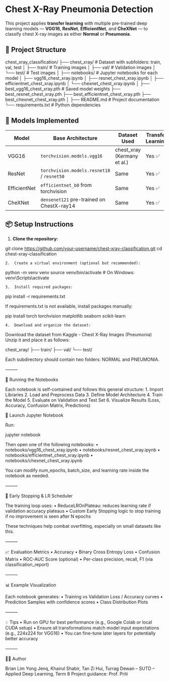 # Chest X-Ray Pneumonia Detection

This project applies **transfer learning** with multiple pre-trained deep learning models — **VGG16**, **ResNet**, **EfficientNet**, and **CheXNet** — to classify chest X-ray images as either **Normal** or **Pneumonia**.

## 📁 Project Structure

chest_xray_classification/
├── chest_xray/                      # Dataset with subfolders: train, val, test
│   ├── train/                       # Training images
│   ├── val/                         # Validation images
│   └── test/                        # Test images
│
├── notebooks/                       # Jupyter notebooks for each model
│   ├── vgg16_chest_xray.ipynb
│   ├── resnet_chest_xray.ipynb
│   ├── efficientnet_chest_xray.ipynb
│   └── chexnet_chest_xray.ipynb
│
├── best_vgg16_chest_xray.pth       # Saved model weights
├── best_resnet_chest_xray.pth
├── best_efficientnet_chest_xray.pth
├── best_chexnet_chest_xray.pth
│
├── README.md                        # Project documentation
└── requirements.txt                 # Python dependencies


## 📌 Models Implemented

| Model         | Base Architecture  | Dataset Used      | Transfer Learning | Final Layer Modifications |
|---------------|--------------------|-------------------|-------------------|----------------------------|
| VGG16         | `torchvision.models.vgg16` | chest_xray (Kermany et al.) | Yes ✅         | Fully Connected + Sigmoid |
| ResNet        | `torchvision.models.resnet18` / `resnet50` | Same | Yes ✅ | Replaced final FC layer |
| EfficientNet  | `efficientnet_b0` from torchvision | Same | Yes ✅ | Custom classifier |
| CheXNet       | `densenet121` pre-trained on ChestX-ray14 | Same | Yes ✅ | Custom classifier |


## 📦 Setup Instructions

1. **Clone the repository:**

git clone https://github.com/your-username/chest-xray-classification.git
cd chest-xray-classification

	2.	Create a virtual environment (optional but recommended):

python -m venv venv
source venv/bin/activate  # On Windows: venv\Scripts\activate

	3.	Install required packages:

pip install -r requirements.txt

If requirements.txt is not available, install packages manually:

pip install torch torchvision matplotlib seaborn scikit-learn

	4.	Download and organize the dataset:

Download the dataset from Kaggle - Chest X-Ray Images (Pneumonia)
Unzip it and place it as follows:

chest_xray/
├── train/
├── val/
└── test/

Each subdirectory should contain two folders: NORMAL and PNEUMONIA.

⸻

🚀 Running the Notebooks

Each notebook is self-contained and follows this general structure:
	1.	Import Libraries
	2.	Load and Preprocess Data
	3.	Define Model Architecture
	4.	Train the Model
	5.	Evaluate on Validation and Test Set
	6.	Visualize Results (Loss, Accuracy, Confusion Matrix, Predictions)

🔧 Launch Jupyter Notebook

Run:

jupyter notebook

Then open one of the following notebooks:
	•	notebooks/vgg16_chest_xray.ipynb
	•	notebooks/resnet_chest_xray.ipynb
	•	notebooks/efficientnet_chest_xray.ipynb
	•	notebooks/chexnet_chest_xray.ipynb

You can modify num_epochs, batch_size, and learning rate inside the notebook as needed.

⸻

🧠 Early Stopping & LR Scheduler

The training loop uses:
	•	ReduceLROnPlateau: reduces learning rate if validation accuracy plateaus
	•	Custom Early Stopping logic to stop training if no improvement is seen after N epochs

These techniques help combat overfitting, especially on small datasets like this.

⸻

📈 Evaluation Metrics
	•	Accuracy
	•	Binary Cross Entropy Loss
	•	Confusion Matrix
	•	ROC-AUC Score (optional)
	•	Per-class precision, recall, F1 (via classification_report)

⸻

📊 Example Visualization

Each notebook generates:
	•	Training vs Validation Loss / Accuracy curves
	•	Prediction Samples with confidence scores
	•	Class Distribution Plots

⸻

💡 Tips
	•	Run on GPU for best performance (e.g., Google Colab or local CUDA setup)
	•	Ensure all transformations match model input expectations (e.g., 224x224 for VGG16)
	•	You can fine-tune later layers for potentially better accuracy

⸻

🙋‍♂️ Author

Brian Lim Yong Jenq, Khairul Shabir, Tan Zi Hui, Turrag Dewan – SUTD – Applied Deep Learning, Term 8
Project guidance: Prof. Priti 
